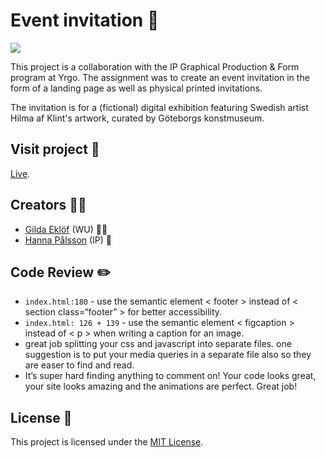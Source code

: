 # Event invitation :love_letter:

![](https://media.giphy.com/media/1FXYMTuKX91hS/giphy.gif)

This project is a collaboration with the IP Graphical Production & Form program at Yrgo. The assignment was to create an event invitation in the form of a landing page as well as physical printed invitations.

The invitation is for a (fictional) digital exhibition featuring Swedish artist Hilma af Klint's artwork, curated by Göteborgs konstmuseum.

## Visit project :link:

[Live](https://hilma-af-klint.netlify.app/?name=främling).

## Creators :dancing_women:

- [Gilda Eklöf](https://github.com/gildaeklof) (WU) :woman_technologist:
- [Hanna Pålsson](https://hannapalsson.se/) (IP) :art:

## Code Review :pencil2:

- `index.html:180` - use the semantic element < footer > instead of < section class=“footer” > for better accessibility.
- `index.html: 126 + 139` - use the semantic element < figcaption > instead of < p > when writing a caption for an image.
- great job splitting your css and javascript into separate files. one suggestion is to put your media queries in a separate file also so they are easer to find and read.
- It’s super hard finding anything to comment on! Your code looks great, your site looks amazing and the animations are perfect. Great job!

## License :page_facing_up:

This project is licensed under the [MIT License](https://github.com/gildaeklof/invitation/blob/main/LICENSE).
